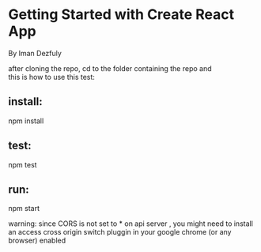 # Getting Started with Create React App

By Iman Dezfuly

after cloning the repo, cd to the folder containing the repo and  
 this is how to use this test:

## install:

npm install

## test:

npm test

## run:

npm start

warning: since CORS is not set to \* on api server , you might need to install an access cross origin switch pluggin in your google chrome (or any browser) enabled
